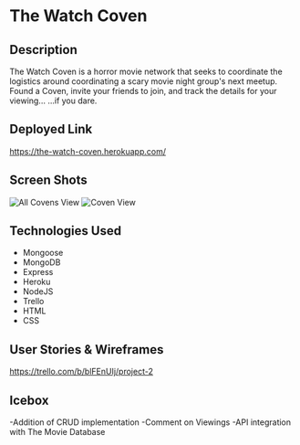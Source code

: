 # The Watch Coven

## Description
The Watch Coven is a horror movie network that seeks to coordinate the logistics around coordinating a scary movie night group's next meetup. Found a Coven, invite your friends to join, and track the details for your viewing...
...if you dare.

## Deployed Link
https://the-watch-coven.herokuapp.com/

## Screen Shots
![All Covens View](https://i.imgur.com/CjdzV4q.png "All Covens")
![Coven View](https://i.imgur.com/osJgap9.png "Coven View")

## Technologies Used

- Mongoose
- MongoDB
- Express
- Heroku
- NodeJS
- Trello
- HTML
- CSS

## User Stories & Wireframes

https://trello.com/b/blFEnUIj/project-2

## Icebox

-Addition of CRUD implementation
-Comment on Viewings
-API integration with The Movie Database